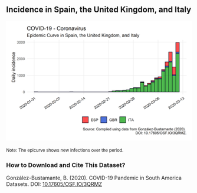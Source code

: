 ## Incidence in Spain, the United Kingdom, and Italy

[![Daily Incidence](https://raw.githubusercontent.com/bgonzalezbustamante/COVID-19-South-America/master/docs/images/20200311/20200311_incidence_europe.png)](https://raw.githubusercontent.com/bgonzalezbustamante/COVID-19-South-America/master/docs/images/20200311/20200311_incidence_europe.png)

<small>Note: The epicurve shows new infections over the period.</small>

### How to Download and Cite This Dataset?

González-Bustamante, B. (2020). COVID-19 Pandemic in South America Datasets. DOI: [10.17605/OSF.IO/3QRMZ](http://doi.org/10.17605/OSF.IO/3QRMZ)
